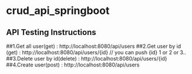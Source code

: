 # crud_api_springboot
## API Testing Instructions

##1.Get all user(get) : http://localhost:8080/api/users
##2.Get user by id (get) : http://localhost:8080/api/users/{id} // you can push {id} 1 or 2 or 3..
##3.Delete user by id(delete) : http://localhost:8080/api/users/{id}
##4.Create user(post) : http://localhost:8080/api/users
